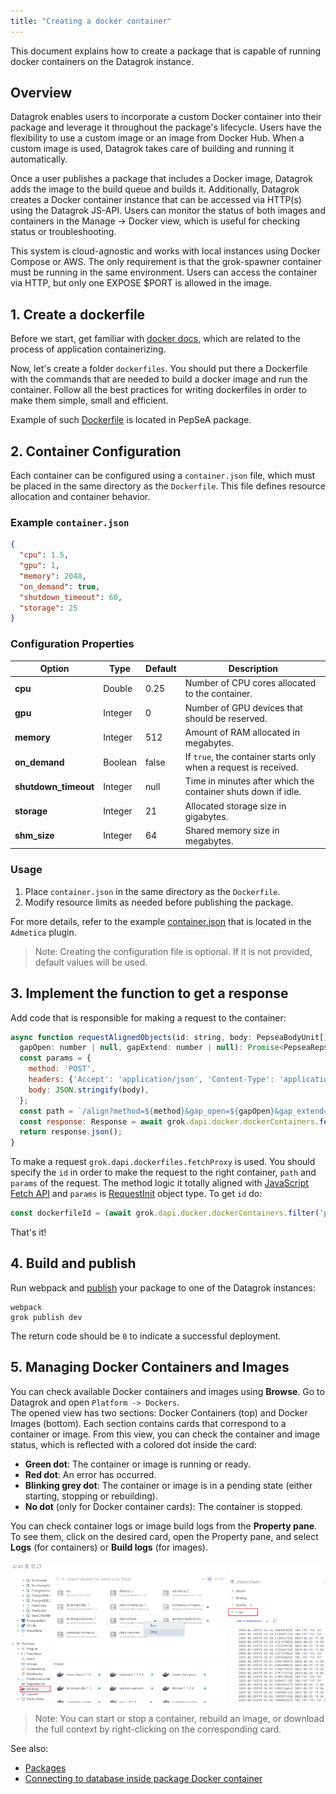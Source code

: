 ```yaml
---
title: "Creating a docker container"
---
```


This document explains how to create a package that is capable of running docker containers on the Datagrok instance.

## Overview

Datagrok enables users to incorporate a custom Docker container into their package and leverage it throughout the package's lifecycle. Users have the flexibility to use a custom image or an image from Docker Hub. When a custom image is used, Datagrok takes care of building and running it automatically.

Once a user publishes a package that includes a Docker image, Datagrok adds the image to the build queue and builds it. Additionally, Datagrok creates a Docker container instance that can be accessed via HTTP(s) using the Datagrok JS-API. Users can monitor the status of both images and containers in the Manage -> Docker view, which is useful for checking status or troubleshooting.

This system is cloud-agnostic and works with local instances using Docker Compose or AWS. The only requirement is that the grok-spawner container must be running in the same environment. Users can access the container via HTTP, but only one EXPOSE $PORT is allowed in the image.

## 1. Create a dockerfile

Before we start, get familiar with
[docker docs](https://docs.docker.com/get-started/02_our_app/),
 which are related to the process of application containerizing.

Now, let's create a folder `dockerfiles`. You should put there a Dockerfile with
the commands that are needed to build a docker image and run the container.
Follow all the best practices for writing dockerfiles in order to make them
simple, small and efficient.

Example of such
 [Dockerfile](https://github.com/datagrok-ai/public/blob/master/packages/PepSeA/dockerfiles/Dockerfile)
 is located in PepSeA package.

## 2. Container Configuration

Each container can be configured using a `container.json` file, which must be placed in the same directory as the `Dockerfile`. This file defines resource allocation and container behavior.

### Example `container.json`

```json
{
  "cpu": 1.5,
  "gpu": 1,
  "memory": 2048,
  "on_demand": true,
  "shutdown_timeout": 60,
  "storage": 25
}
```

### Configuration Properties

| Option               | Type    | Default | Description                                                      |
|----------------------|---------|---------|------------------------------------------------------------------|
| **cpu**              | Double  | 0.25    | Number of CPU cores allocated to the container.                  |
| **gpu**              | Integer | 0       | Number of GPU devices that should be reserved.                   |
| **memory**           | Integer | 512     | Amount of RAM allocated in megabytes.                            |
| **on_demand**        | Boolean | false   | If `true`, the container starts only when a request is received. |
| **shutdown_timeout** | Integer | null    | Time in minutes after which the container shuts down if idle.    |
 | **storage**          | Integer | 21      | Allocated storage size in gigabytes.                             |
| **shm_size**         | Integer | 64      | Shared memory size in megabytes.                                 |

### Usage

1. Place `container.json` in the same directory as the `Dockerfile`.
2. Modify resource limits as needed before publishing the package.

For more details, refer to the example [container.json](https://github.com/datagrok-ai/public/blob/master/packages/Admetica/dockerfiles/container.json) 
that is located in the `Admetica` plugin.

>Note: Creating the configuration file is optional. If it is not provided, default values will be used.

## 3. Implement the function to get a response

Add code that is responsible for making a request to the container:

```js
async function requestAlignedObjects(id: string, body: PepseaBodyUnit[], method: string,
  gapOpen: number | null, gapExtend: number | null): Promise<PepseaRepsonse> {
  const params = {
    method: 'POST',
    headers: {'Accept': 'application/json', 'Content-Type': 'application/json'},
    body: JSON.stringify(body),
  };
  const path = `/align?method=${method}&gap_open=${gapOpen}&gap_extend=${gapExtend}`;
  const response: Response = await grok.dapi.docker.dockerContainers.fetchProxy(id, path, params);
  return response.json();
}
```

To make a request `grok.dapi.dockerfiles.fetchProxy` is used. You should specify the `id` in order to make the request to the right container, `path`
and `params` of the request. The method logic it totally aligned with [JavaScript Fetch API](https://developer.mozilla.org/en-US/docs/Web/API/Fetch_API) and `params` 
is [RequestInit](https://developer.mozilla.org/en-US/docs/Web/API/RequestInit) object type.
To get `id` do:

```js
const dockerfileId = (await grok.dapi.docker.dockerContainers.filter('pepsea').first()).id;
```

That's it!

## 4. Build and publish

Run webpack and [publish](../develop.md#publishing) your package to one of the
 Datagrok instances:

```shell
webpack
grok publish dev
```

The return code should be `0` to indicate a successful deployment.

## 5. Managing Docker Containers and Images

You can check available Docker containers and images using **Browse**. Go to Datagrok and open `Platform -> Dockers`.  
The opened view has two sections: Docker Containers (top) and Docker Images (bottom). Each section contains cards that correspond to a container or image. From this view, you can check the container and image status, which is reflected with a colored dot inside the card:

- **Green dot**: The container or image is running or ready.
- **Red dot**: An error has occurred.
- **Blinking grey dot**: The container or image is in a pending state (either starting, stopping or rebuilding).
- **No dot** (only for Docker container cards): The container is stopped.

You can check container logs or image build logs from the **Property pane**. To see them, click on the desired card, open the Property pane, and select **Logs** (for containers) or **Build logs** (for images).

![docker-container](./docker.png)

>Note: You can start or stop a container, rebuild an image, or download the full context by right-clicking on the corresponding card.


See also:
- [Packages](../develop.md#packages)
- [Connecting to database inside package Docker container](access-data-docker.md)